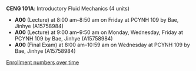 **CENG 101A**: Introductory Fluid Mechanics (4 units)

- **A00** (Lecture) at 8:00 am–8:50 am on Friday at PCYNH 109 by Bae, Jinhye (A15758984)
- **A00** (Lecture) at 9:00 am–9:50 am on Monday, Wednesday, Friday at PCYNH 109 by Bae, Jinhye (A15758984)
- **A00** (Final Exam) at 8:00 am–10:59 am on Wednesday at PCYNH 109 by Bae, Jinhye (A15758984)

[Enrollment numbers over time](./CENG101A.tsv)
